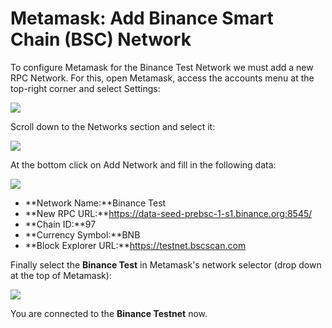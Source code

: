 # Metamask: Add Binance Smart Chain \(BSC\) Network

To configure Metamask for the Binance Test Network we must add a new RPC Network. For this, open Metamask, access the accounts menu at the top-right corner and select Settings:

![](https://testnet.anthillhq.com/static/media/MetamaskSettings.7b078967.png)

Scroll down to the Networks section and select it:

![](https://testnet.anthillhq.com/static/media/MetamaskNetworks.69e403f5.png)

At the bottom click on Add Network and fill in the following data:

![](https://testnet.anthillhq.com/static/media/MetamaskRPCSettings.d28fc508.png)

* **Network Name:**Binance Test
* **New RPC URL:**https://data-seed-prebsc-1-s1.binance.org:8545/
* **Chain ID:**97
* **Currency Symbol:**BNB
* **Block Explorer URL:**https://testnet.bscscan.com

Finally select the **Binance Test** in Metamask's network selector \(drop down at the top of Metamask\):

![](https://testnet.anthillhq.com/static/media/MetamaskSelectNetwork.31b887a5.png)

You are connected to the **Binance Testnet** now.

